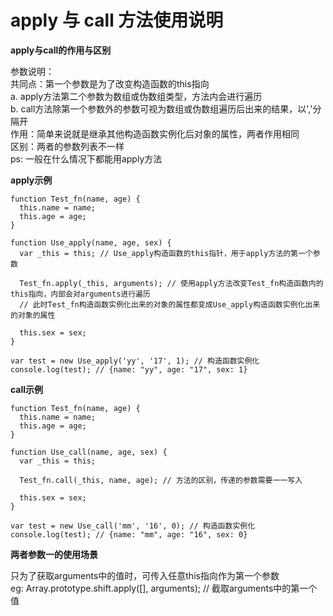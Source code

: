 # apply 与 call 方法使用说明

**apply与call的作用与区别**

参数说明：  
共同点：第一个参数是为了改变构造函数的this指向  
a. apply方法第二个参数为数组或伪数组类型，方法内会进行遍历  
b. call方法除第一个参数外的参数可视为数组或伪数组遍历后出来的结果，以','分隔开  
作用：简单来说就是继承其他构造函数实例化后对象的属性，两者作用相同  
区别：两者的参数列表不一样  
ps: 一般在什么情况下都能用apply方法  

**apply示例**
```
function Test_fn(name, age) {
  this.name = name;
  this.age = age;
}

function Use_apply(name, age, sex) {
  var _this = this; // Use_apply构造函数的this指针，用于apply方法的第一个参数

  Test_fn.apply(_this, arguments); // 使用apply方法改变Test_fn构造函数内的this指向，内部会对arguments进行遍历
  // 此时Test_fn构造函数实例化出来的对象的属性都变成Use_apply构造函数实例化出来的对象的属性

  this.sex = sex;
}

var test = new Use_apply('yy', '17', 1); // 构造函数实例化
console.log(test); // {name: "yy", age: "17", sex: 1}

```

**call示例**
```
function Test_fn(name, age) {
  this.name = name;
  this.age = age;
}

function Use_call(name, age, sex) {
  var _this = this;

  Test_fn.call(_this, name, age); // 方法的区别，传递的参数需要一一写入

  this.sex = sex;
}

var test = new Use_call('mm', '16', 0); // 构造函数实例化
console.log(test); // {name: "mm", age: "16", sex: 0}

```

**两者参数一的使用场景**

只为了获取arguments中的值时，可传入任意this指向作为第一个参数  
eg: Array.prototype.shift.apply([], arguments); // 截取arguments中的第一个值  
